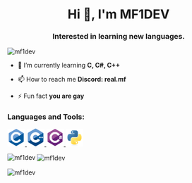 <h1 align="center">Hi 👋, I'm MF1DEV</h1>
<h3 align="center">Interested in learning new languages.</h3>

<p align="left"> <img src="https://komarev.com/ghpvc/?username=mf1dev&label=Profile%20views&color=0e75b6&style=flat" alt="mf1dev" /> </p>

- 🌱 I’m currently learning **C, C#, C++**

- 📫 How to reach me **Discord: real.mf**

- ⚡ Fun fact **you are gay**

<h3 align="left">Languages and Tools:</h3>
<p align="left"> <a href="https://www.cprogramming.com/" target="_blank" rel="noreferrer"> <img src="https://raw.githubusercontent.com/devicons/devicon/master/icons/c/c-original.svg" alt="c" width="40" height="40"/> </a> <a href="https://www.w3schools.com/cpp/" target="_blank" rel="noreferrer"> <img src="https://raw.githubusercontent.com/devicons/devicon/master/icons/cplusplus/cplusplus-original.svg" alt="cplusplus" width="40" height="40"/> </a> <a href="https://www.w3schools.com/cs/" target="_blank" rel="noreferrer"> <img src="https://raw.githubusercontent.com/devicons/devicon/master/icons/csharp/csharp-original.svg" alt="csharp" width="40" height="40"/> </a> <a href="https://www.python.org" target="_blank" rel="noreferrer"> <img src="https://raw.githubusercontent.com/devicons/devicon/master/icons/python/python-original.svg" alt="python" width="40" height="40"/> </a> </p>

<p><img align="left" src="https://github-readme-stats.vercel.app/api/top-langs?username=mf1dev&show_icons=true&locale=en&layout=compact" alt="mf1dev" /></p>

<p>&nbsp;<img align="center" src="https://github-readme-stats.vercel.app/api?username=mf1dev&show_icons=true&locale=en" alt="mf1dev" /></p>

<p><img align="center" src="https://github-readme-streak-stats.herokuapp.com/?user=mf1dev&" alt="mf1dev" /></p>

